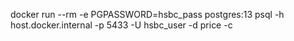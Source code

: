 docker run --rm -e PGPASSWORD=hsbc_pass postgres:13 psql -h host.docker.internal -p 5433 -U hsbc_user -d price -c